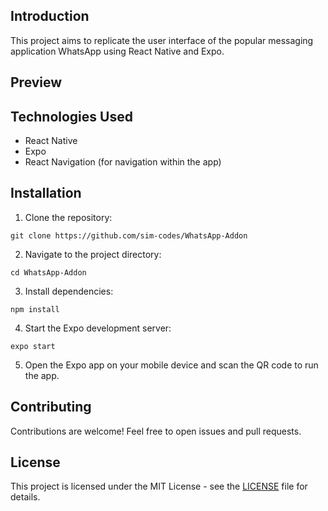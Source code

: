 ## Introduction

This project aims to replicate the user interface of the popular messaging application WhatsApp using React Native and Expo.

## Preview


## Technologies Used

- React Native
- Expo
- React Navigation (for navigation within the app)

## Installation

1. Clone the repository:
```
git clone https://github.com/sim-codes/WhatsApp-Addon
```

2. Navigate to the project directory:
```
cd WhatsApp-Addon
```


3. Install dependencies:
```
npm install
```


4. Start the Expo development server:
```
expo start
```


5. Open the Expo app on your mobile device and scan the QR code to run the app.

## Contributing

Contributions are welcome! Feel free to open issues and pull requests.

## License

This project is licensed under the MIT License - see the [LICENSE](LICENSE) file for details.
